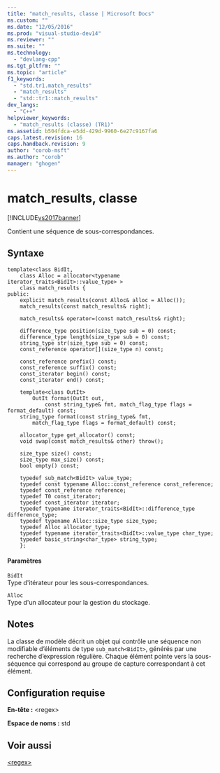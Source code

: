```yaml
---
title: "match_results, classe | Microsoft Docs"
ms.custom: ""
ms.date: "12/05/2016"
ms.prod: "visual-studio-dev14"
ms.reviewer: ""
ms.suite: ""
ms.technology: 
  - "devlang-cpp"
ms.tgt_pltfrm: ""
ms.topic: "article"
f1_keywords: 
  - "std.tr1.match_results"
  - "match_results"
  - "std::tr1::match_results"
dev_langs: 
  - "C++"
helpviewer_keywords: 
  - "match_results (classe) (TR1)"
ms.assetid: b504fdca-e5dd-429d-9960-6e27c9167fa6
caps.latest.revision: 16
caps.handback.revision: 9
author: "corob-msft"
ms.author: "corob"
manager: "ghogen"
---
```

# match_results, classe
[!INCLUDE[vs2017banner](../assembler/inline/includes/vs2017banner.md)]

Contient une séquence de sous\-correspondances.  
  
## Syntaxe  
  
```  
template<class BidIt,  
    class Alloc = allocator<typename iterator_traits<BidIt>::value_type> >  
    class match_results {  
public:  
    explicit match_results(const Alloc& alloc = Alloc());  
    match_results(const match_results& right);  
  
    match_results& operator=(const match_results& right);  
  
    difference_type position(size_type sub = 0) const;  
    difference_type length(size_type sub = 0) const;  
    string_type str(size_type sub = 0) const;  
    const_reference operator[](size_type n) const;  
  
    const_reference prefix() const;  
    const_reference suffix() const;  
    const_iterator begin() const;  
    const_iterator end() const;  
  
    template<class OutIt>  
        OutIt format(OutIt out,  
            const string_type& fmt, match_flag_type flags = format_default) const;  
    string_type format(const string_type& fmt,  
        match_flag_type flags = format_default) const;  
  
    allocator_type get_allocator() const;  
    void swap(const match_results& other) throw();  
  
    size_type size() const;  
    size_type max_size() const;  
    bool empty() const;  
  
    typedef sub_match<BidIt> value_type;  
    typedef const typename Alloc::const_reference const_reference;  
    typedef const_reference reference;  
    typedef T0 const_iterator;  
    typedef const_iterator iterator;  
    typedef typename iterator_traits<BidIt>::difference_type difference_type;  
    typedef typename Alloc::size_type size_type;  
    typedef Alloc allocator_type;  
    typedef typename iterator_traits<BidIt>::value_type char_type;  
    typedef basic_string<char_type> string_type;  
    };  
```  
  
#### Paramètres  
 `BidIt`  
 Type d'itérateur pour les sous\-correspondances.  
  
 `Alloc`  
 Type d'un allocateur pour la gestion du stockage.  
  
## Notes  
 La classe de modèle décrit un objet qui contrôle une séquence non modifiable d’éléments de type `sub_match<BidIt>`, générés par une recherche d’expression régulière. Chaque élément pointe vers la sous\-séquence qui correspond au groupe de capture correspondant à cet élément.  
  
## Configuration requise  
 **En\-tête :** \<regex\>  
  
 **Espace de noms :** std  
  
## Voir aussi  
 [\<regex\>](../standard-library/regex.md)